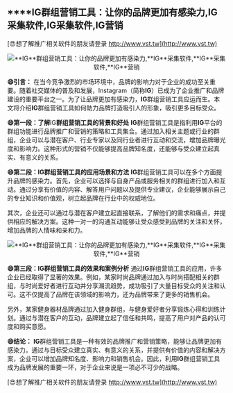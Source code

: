 ## ****IG**群组营销工具：让你的品牌更加有感染力,**IG**采集软件,**IG**采集软件,**IG**营销**

[😍想了解推广相关软件的朋友请登录 http://www.vst.tw](http://www.vst.tw)

 <center><img src="https://vst.tw/MP4/tuiguang/png/5.png" alt="**IG**群组营销工具：让你的品牌更加有感染力,**IG**采集软件,**IG**采集软件,**IG**营销"></center>

**😄引言：**
在当今竞争激烈的市场环境中，品牌的影响力对于企业的成功至关重要。随着社交媒体的普及和发展，Instagram（简称**IG**）已成为了企业推广和品牌建设的重要平台之一。为了让品牌更加有感染力，**IG**群组营销工具应运而生。本文将介绍**IG**群组营销工具如何助力品牌打造吸引人的形象，吸引更多目标受众。

**😄第一段：了解**IG**群组营销工具的背景和好处**
**IG**群组营销工具是指利用**IG**平台的群组功能进行品牌推广和营销的策略和工具集合。通过加入相关主题或行业的群组，企业可以与潜在客户、行业专家以及同行业者进行互动和交流，增加品牌曝光度和影响力。这种形式的营销不仅能够提高品牌知名度，还能够与受众建立起真实、有意义的关系。

**😄第二段：**IG**群组营销工具的应用场景和方法**
**IG**群组营销工具可以在多个方面提升品牌的感染力。首先，企业可以选择与自身产品或服务相关的群组进行加入和互动。通过分享有价值的内容、解答用户问题以及提供专业建议，企业能够展示自己的专业知识和价值观，树立起品牌在行业中的权威地位。

其次，企业还可以通过与潜在客户建立起直接联系，了解他们的需求和痛点，并提供相应的解决方案。这种一对一的沟通互动能够让受众感受到品牌的关注和关怀，增加品牌的人情味和亲和力。

 <center><img src="https://vst.tw/MP4/tuiguang/png/4.png" alt="**IG**群组营销工具：让你的品牌更加有感染力,**IG**采集软件,**IG**采集软件,**IG**营销"></center>

**😄第三段：**IG**群组营销工具的效果和案例分析**
通过**IG**群组营销工具的应用，许多企业已经取得了显著的效果。例如，某家时尚品牌通过加入与时尚搭配相关的群组，与时尚爱好者进行互动并分享潮流趋势，成功吸引了大量目标受众的关注和认可。这不仅提高了品牌在该领域的影响力，还为品牌带来了更多的销售机会。

另外，某家健身器材品牌通过加入健身群组，与健身爱好者分享锻炼心得和训练计划。通过与潜在客户的互动，品牌建立起了信任和共鸣，提高了用户对产品的认可度和购买意愿。

**😄结论：**
**IG**群组营销工具是一种有效的品牌推广和营销策略，能够让品牌更加有感染力。通过与目标受众建立真实、有意义的关系，并提供有价值的内容和解决方案，企业可以增加品牌知名度、影响力和销售机会。因此，利用**IG**群组营销工具成为品牌发展的重要一环，对于企业来说是一项必不可少的战略。

[😍想了解推广相关软件的朋友请登录 http://www.vst.tw](http://www.vst.tw)



